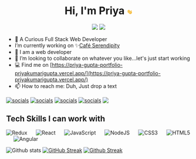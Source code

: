 <h1 align="center"> Hi, I'm Priya <img src="https://raw.githubusercontent.com/ABSphreak/ABSphreak/master/gifs/Hi.gif" width="3%"/> </h1> 
<p align="center"><img src="https://visitor-badge.laobi.icu/badge?page_id=Priya31Gupta.Priya31Gupta"> <img src="https://img.shields.io/github/followers/Priya31Gupta?label=Follow&style=social)](https://github.com/Priya31Gupta"></p>


- 🌱 A Curious  Full Stack Web Developer
- I’m currently working on ✨[Café Serendipity](https://github.com/Priya31Gupta/cafe-serendipity)
- 🌟 I am a web developer
- 👯 I’m looking to collaborate on whatever you like...let's just start working
- 💻 Find me on [https://priya-gupta-portfolio-priyakumarigupta.vercel.app/](https://priya-gupta-portfolio-priyakumarigupta.vercel.app/)
- 📫 How to reach me: Duh, Just drop a text<br>
<p>
  <a href="https://www.linkedin.com/in/priya-kumari-gupta/" target="blank"><img align="center" src="https://img.shields.io/badge/LinkedIn-0077B5?style=for-the-badge&logo=linkedin&logoColor=white" alt="socials"/></a> 
 <a href="mailto:priyakumarigupta790@gmail.com" target="blank"><img align="center" src="https://img.shields.io/badge/priyakumarigupta790@gmail.com-D14836?style=for-the-badge&logo=gmail&logoColor=white" alt="socials"/></a>
<a href="https://twitter.com/Priya31g" target="blank"><img align="center" src="https://img.shields.io/badge/Priya31g-%231DA1F2.svg?style=for-the-badge&logo=Twitter&logoColor=white" alt="socials"/></a>
 <a href="https://github.com/Priya31Gupta" target="blank"><img align="center" src="https://img.shields.io/badge/github-%23121011.svg?style=for-the-badge&logo=github&logoColor=white" alt="socials"/></a>
 <a href="https://priya-gupta-portfolio.vercel.app/" target="blank"><img align="center" src="https://img.shields.io/badge/Portfolio-%23000000.svg?style=for-the-badge&logo=firefox&logoColor=#FF7139"></a>
</p>

## Tech Skills I can work with 

![Redux](https://img.shields.io/badge/redux-%23593d88.svg?style=for-the-badge&logo=redux&logoColor=white) &nbsp;&nbsp;&nbsp;&nbsp;
![React](https://img.shields.io/badge/react-%2320232a.svg?style=for-the-badge&logo=react&logoColor=%2361DAFB) &nbsp;&nbsp;&nbsp;&nbsp;
![JavaScript](https://img.shields.io/badge/javascript-%23323330.svg?style=for-the-badge&logo=javascript&logoColor=%23F7DF1E) &nbsp;&nbsp;&nbsp;&nbsp;
![NodeJS](https://img.shields.io/badge/node.js-6DA55F?style=for-the-badge&logo=node.js&logoColor=white) &nbsp;&nbsp;&nbsp;&nbsp;
![CSS3](https://img.shields.io/badge/css3-%231572B6.svg?style=for-the-badge&logo=css3&logoColor=white) &nbsp;&nbsp;&nbsp;&nbsp;
![HTML5](https://img.shields.io/badge/html5-%23E34F26.svg?style=for-the-badge&logo=html5&logoColor=white) &nbsp;&nbsp;&nbsp;&nbsp;
![Angular](https://img.shields.io/badge/angular-%23DD0031.svg?style=for-the-badge&logo=angular&logoColor=white) &nbsp;&nbsp;&nbsp;&nbsp;


![Github stats](https://github-readme-stats.vercel.app/api?username=Priya31Gupta&show_icons=true&locale=en&title_color=5271ff&text_color=000000&icon_color=5271ff&border_color=ffffff&bg_color=fffff)
[![GitHub Streak](https://github-readme-streak-stats.herokuapp.com/?user=Priya31Gupta&background=ffffff&ring=5271ff&fire=5271ff&currStreakNum=5271ff&sideNums=5271ff&currStreakLabel=000000&sideLabels=000000&dates=000000)](https://git.io/streak-stats)
[![Github Streak](https://github-readme-stats.vercel.app/api/top-langs/?username=Priya31Gupta)](https://git.io/streak-stats)

